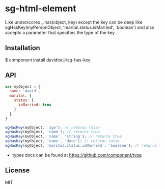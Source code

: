 # sg-html-element

Like underscores _.has(object, key) except the key can be deep like sgHasKey(myPersonObject, 'marital.status.isMarried', 'boolean') and also accepts a parameter that specifies the type of the key

## Installation

$ component install davidtsuji/sg-has-key

## API

```javascript
var myObject = {
  name: 'david',
  marital: {
    status: {
      isMarried: true
    }
  }
}

sgHasKey(myObject, 'age'); // returns false
sgHasKey(myObject, 'name'); // returns true
sgHasKey(myObject, 'name', 'string'); // returns true
sgHasKey(myObject, 'name', 'date'); // returns false
sgHasKey(myObject, 'marital.status.isMarried', 'boolean'); // returns true
```

* types docs can be found at https://github.com/component/type

## License

MIT
